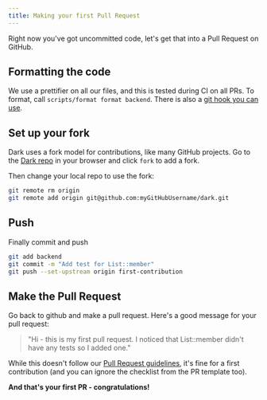 ```yaml
---
title: Making your first Pull Request
---
```


Right now you've got uncommitted code, let's get that into a Pull Request on GitHub.

## Formatting the code

We use a prettifier on all our files, and this is tested during CI on
all PRs. To format, call `scripts/format format backend`.
There is also a [git hook you can
use](https://github.com/darklang/dark/blob/master/scripts/pre-commit-hook.sh).


## Set up your fork

Dark uses a fork model for contributions, like many GitHub projects. Go
to the [Dark repo](https://darklang.com/darklang/dark) in your browser
and click `fork` to add a fork.

Then change your local repo to use the fork:

```bash
git remote rm origin
git remote add origin git@github.com:myGitHubUsername/dark.git
```

## Push

Finally commit and push

```bash
git add backend
git commit -m "Add test for List::member"
git push --set-upstream origin first-contribution
```

## Make the Pull Request

Go back to github and make a pull request. Here's a good message for your pull request:

> "Hi - this is my first pull request. I noticed that List::member didn't have any tests so I added one."

While this doesn't follow our [Pull Request
guidelines](#writing-a-successful-pull-request-message), it's fine for
a first contribution (and you can ignore the checklist from the PR
template too).

**And that's your first PR - congratulations!**


